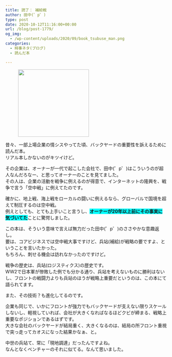 ```yaml
---
title: 読了： 補給戦
author: 田中(゜p゜)
type: post
date: 2020-10-12T11:16:00+00:00
url: /blog/post-1779/
og_img:
  - /wp-content/uploads/2020/09/book_tsubuse_man.png
categories:
  - 時事ネタ(ブログ)
  - 読んだ本

---
```

<div class="wp-block-image">
  <figure class="aligncenter size-large is-resized"><img loading="lazy" src="/wp-content/uploads/2020/09/book_tsubuse_man.png" alt="" class="wp-image-854" width="221" height="210" srcset="https://tmp-net.biz/wp-content/uploads/2020/09/book_tsubuse_man.png 400w, https://tmp-net.biz/wp-content/uploads/2020/09/book_tsubuse_man-300x285.png 300w" sizes="(max-width: 221px) 100vw, 221px" /></figure>
</div>

昔々、一部上場企業の情シスやってた頃、バックヤードの重要性を訴えるために読んだ本。  
リアル本しかないのがキツイけど。

<center>
</center>

その企業は、オーナーが一代で起こした会社で、田中(゜p゜)はこういうのが超人なんだろなー、と思ってオーナーのことを見てました。  
その人は、企業の活動を戦争に例えるのが得意で、インターネットの隆興を、戦争で言う「空中戦」に例えてたのです。  
  
確かに、地上戦、海上戦をローカルの闘いに例えるなら、グローバルで国境を超えて制圧するのは空中戦。  
例えとしても、とても上手いこと言うし、<span style="background-color: #00ffff" class="background-color"><strong>オーナーが20年以上前にその事実に気づいてた</strong></span>ことに驚愕しました。  
  
この本は、そういう意味で言えば無力だった田中(゜p゜)のささやかな意趣返し。  
要は、コアビジネスでは空中戦大事ですけど、兵站(補給)が戦略の要ですよ、ということを言いたかった。  
もちろん、刺せる機会は訪れなかったのですけど。  
  
戦争の歴史は、兵站(ロジスティクス)の歴史です。  
WW2で日本軍が惨敗した例でも分かる通り、兵站を考えないものに勝利はないし、フロントの戦闘力よりも兵站のほうが戦略上重要だというのは、この本にて語られてます。  
  
また、その技術？も進化してるのです。  
  
企業も同じで、いかにフロントが強力でもバックヤードが支えない限りスケールしないし、軽視していれば、会社が大きくなればなるほどクビが締まる、戦略上重要なポジションであるはずです。  
大きな会社のバックヤードが結局重く、大きくなるのは、結局の所フロント重視で突っ走ってカオスになった結果かなぁ、と。

中世の兵站て、常に「現地調達」だったんですよね。  
なんとなくベンチャーのそれに似てる。なんて思いました。